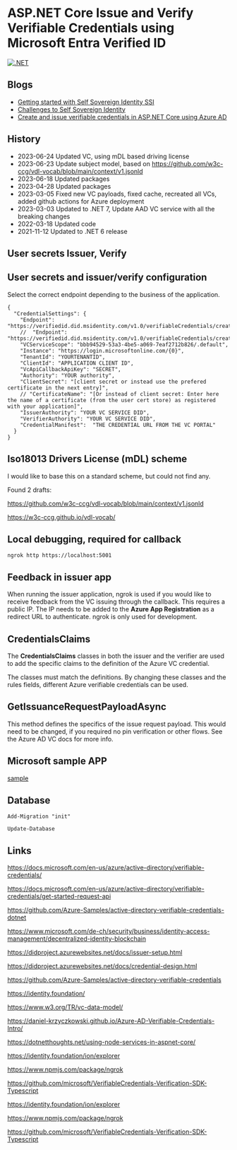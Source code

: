 
# ASP.NET Core Issue and Verify Verifiable Credentials using Microsoft Entra Verified ID 

[![.NET](https://github.com/swiss-ssi-group/AzureADVerifiableCredentialsAspNetCore/actions/workflows/dotnet.yml/badge.svg)](https://github.com/swiss-ssi-group/AzureADVerifiableCredentialsAspNetCore/actions/workflows/dotnet.yml)

## Blogs

- [Getting started with Self Sovereign Identity SSI](https://damienbod.com/2021/03/29/getting-started-with-self-sovereign-identity-ssi/)
- [Challenges to Self Sovereign Identity](https://damienbod.com/2021/10/11/challenges-to-self-sovereign-identity/)
- [Create and issue verifiable credentials in ASP.NET Core using Azure AD](https://damienbod.com/2021/10/25/create-and-issuer-verifiable-credentials-in-asp-net-core-using-azure-ad/)

## History

- 2023-06-24 Updated VC, using mDL based driving license
- 2023-06-23 Update subject model, based on https://github.com/w3c-ccg/vdl-vocab/blob/main/context/v1.jsonld
- 2023-06-18 Updated packages
- 2023-04-28 Updated packages
- 2023-03-05 Fixed new VC payloads, fixed cache, recreated all VCs, added github actions for Azure deployment
- 2023-03-03 Updated to .NET 7, Update AAD VC service with all the breaking changes
- 2022-03-18 Updated code 
- 2021-11-12 Updated to .NET 6 release

## User secrets Issuer, Verify

## User secrets and issuer/verify configuration

Select the correct endpoint depending to the business of the application.

```
{
  "CredentialSettings": {
    "Endpoint": "https://verifiedid.did.msidentity.com/v1.0/verifiableCredentials/createPresentationRequest",
    //  "Endpoint": "https://verifiedid.did.msidentity.com/v1.0/verifiableCredentials/createIssuanceRequest",
    "VCServiceScope": "bbb94529-53a3-4be5-a069-7eaf2712b826/.default",
    "Instance": "https://login.microsoftonline.com/{0}",
    "TenantId": "YOURTENANTID",
    "ClientId": "APPLICATION CLIENT ID",
    "VcApiCallbackApiKey": "SECRET",
    "Authority": "YOUR authority",
    "ClientSecret": "[client secret or instead use the prefered certificate in the next entry]",
    // "CertificateName": "[Or instead of client secret: Enter here the name of a certificate (from the user cert store) as registered with your application]",
    "IssuerAuthority": "YOUR VC SERVICE DID",
    "VerifierAuthority": "YOUR VC SERVICE DID",
    "CredentialManifest":  "THE CREDENTIAL URL FROM THE VC PORTAL"
  }
}
```


## Iso18013 Drivers License (mDL) scheme

I would like to base this on a standard scheme, but could not find any.

Found 2 drafts:

https://github.com/w3c-ccg/vdl-vocab/blob/main/context/v1.jsonld

https://w3c-ccg.github.io/vdl-vocab/

## Local debugging, required for callback

```
ngrok http https://localhost:5001
```

## Feedback in issuer app

When running the issuer application, ngrok is used if you would like to receive feedback from the VC issuing through the callback. This requires a public IP. The IP needs to be added to the **Azure App Registration** as a redirect URL to authenticate. ngrok is only used for development.

## CredentialsClaims

The **CredentialsClaims** classes in both the issuer and the verifier are used to add the specific claims to the definition of the Azure VC credential.

The classes must match the definitions. By changing these classes and the rules fields, different Azure verifiable credentials can be used.

## GetIssuanceRequestPayloadAsync

This method defines the specifics of the issue request payload. This would need to be changed, if you required no pin verification or other flows. See the Azure AD VC docs for more info.

## Microsoft sample APP 

[sample](https://github.com/Azure-Samples/active-directory-verifiable-credentials-dotnet)

## Database

```
Add-Migration "init"

Update-Database
```
## Links

https://docs.microsoft.com/en-us/azure/active-directory/verifiable-credentials/

https://docs.microsoft.com/en-us/azure/active-directory/verifiable-credentials/get-started-request-api

https://github.com/Azure-Samples/active-directory-verifiable-credentials-dotnet

https://www.microsoft.com/de-ch/security/business/identity-access-management/decentralized-identity-blockchain

https://didproject.azurewebsites.net/docs/issuer-setup.html

https://didproject.azurewebsites.net/docs/credential-design.html

https://github.com/Azure-Samples/active-directory-verifiable-credentials

https://identity.foundation/

https://www.w3.org/TR/vc-data-model/

https://daniel-krzyczkowski.github.io/Azure-AD-Verifiable-Credentials-Intro/

https://dotnetthoughts.net/using-node-services-in-aspnet-core/

https://identity.foundation/ion/explorer

https://www.npmjs.com/package/ngrok

https://github.com/microsoft/VerifiableCredentials-Verification-SDK-Typescript

https://identity.foundation/ion/explorer

https://www.npmjs.com/package/ngrok

https://github.com/microsoft/VerifiableCredentials-Verification-SDK-Typescript
